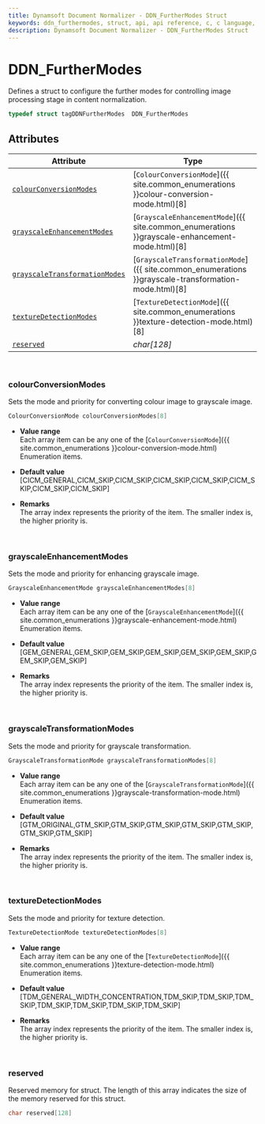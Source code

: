 ```yaml
---
title: Dynamsoft Document Normalizer - DDN_FurtherModes Struct
keywords: ddn_furthermodes, struct, api, api reference, c, c language, c++, cplusplus, ddn, documentation
description: Dynamsoft Document Normalizer - DDN_FurtherModes Struct
---
```



# DDN_FurtherModes
Defines a struct to configure the further modes for controlling image processing stage in content normalization.

```cpp
typedef struct tagDDNFurtherModes  DDN_FurtherModes
```  

## Attributes
  
| Attribute | Type |
|---------- | ---- |
| [`colourConversionModes`](#colourconversionmodes) | [`ColourConversionMode`]({{ site.common_enumerations }}colour-conversion-mode.html)[8] |
| [`grayscaleEnhancementModes`](#grayscaleenhancementmodes) | [`GrayscaleEnhancementMode`]({{ site.common_enumerations }}grayscale-enhancement-mode.html)[8] |
| [`grayscaleTransformationModes`](#grayscaletransformationmodes) | [`GrayscaleTransformationMode`]({{ site.common_enumerations }}grayscale-transformation-mode.html)[8] |
| [`textureDetectionModes`](#texturedetectionmodes) | [`TextureDetectionMode`]({{ site.common_enumerations }}texture-detection-mode.html)[8] |
| [`reserved`](#reserved) | *char\[128\]* |


&nbsp;

### colourConversionModes
Sets the mode and priority for converting colour image to grayscale image.
```cpp
ColourConversionMode colourConversionModes[8]
```
- **Value range**   
    Each array item can be any one of the [`ColourConversionMode`]({{ site.common_enumerations }}colour-conversion-mode.html) Enumeration items.
      
- **Default value**   
    [CICM_GENERAL,CICM_SKIP,CICM_SKIP,CICM_SKIP,CICM_SKIP,CICM_SKIP,CICM_SKIP,CICM_SKIP]
    
- **Remarks**   
    The array index represents the priority of the item. The smaller index is, the higher priority is.

&nbsp;

### grayscaleEnhancementModes
Sets the mode and priority for enhancing grayscale image.
```cpp
GrayscaleEnhancementMode grayscaleEnhancementModes[8]
```

- **Value range**   
    Each array item can be any one of the [`GrayscaleEnhancementMode`]({{ site.common_enumerations }}grayscale-enhancement-mode.html) Enumeration items.
      
- **Default value**   
    [GEM_GENERAL,GEM_SKIP,GEM_SKIP,GEM_SKIP,GEM_SKIP,GEM_SKIP,GEM_SKIP,GEM_SKIP]
    
- **Remarks**   
    The array index represents the priority of the item. The smaller index is, the higher priority is.

&nbsp;

### grayscaleTransformationModes
Sets the mode and priority for grayscale transformation.
```cpp
GrayscaleTransformationMode grayscaleTransformationModes[8]
```

- **Value range**   
    Each array item can be any one of the [`GrayscaleTransformationMode`]({{ site.common_enumerations }}grayscale-transformation-mode.html) Enumeration items.
      
- **Default value**   
    [GTM_ORIGINAL,GTM_SKIP,GTM_SKIP,GTM_SKIP,GTM_SKIP,GTM_SKIP,GTM_SKIP,GTM_SKIP]
    
- **Remarks**   
    The array index represents the priority of the item. The smaller index is, the higher priority is.

&nbsp;

### textureDetectionModes
Sets the mode and priority for texture detection.
```cpp
TextureDetectionMode textureDetectionModes[8]
```

- **Value range**   
    Each array item can be any one of the [`TextureDetectionMode`]({{ site.common_enumerations }}texture-detection-mode.html) Enumeration items.
      
- **Default value**   
    [TDM_GENERAL_WIDTH_CONCENTRATION,TDM_SKIP,TDM_SKIP,TDM_SKIP,TDM_SKIP,TDM_SKIP,TDM_SKIP,TDM_SKIP]
    
- **Remarks**   
    The array index represents the priority of the item. The smaller index is, the higher priority is.

&nbsp;


### reserved
Reserved memory for struct. The length of this array indicates the size of the memory reserved for this struct.
```cpp
char reserved[128]
```
